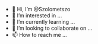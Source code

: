 - 👋 Hi, I’m @Szolometszo
- 👀 I’m interested in ...
- 🌱 I’m currently learning ...
- 💞️ I’m looking to collaborate on ...
- 📫 How to reach me ...

<!---
Szolometszo/Szolometszo is a ✨ special ✨ repository because its `README.md` (this file) appears on your GitHub profile.
You can click the Preview link to take a look at your changes.
--->
